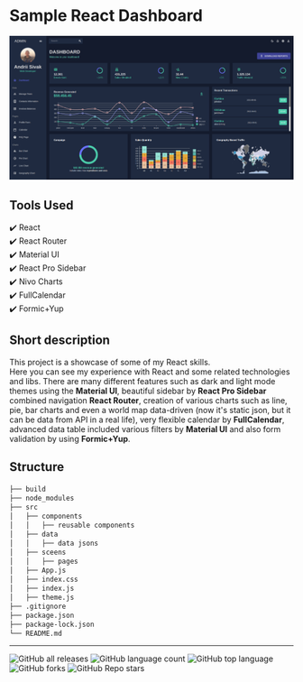 # Sample React Dashboard

![](./presentation/react-admin-panel.png)

## Tools Used

✔️ React\
✔️ React Router\
✔️ Material UI\
✔️ React Pro Sidebar\
✔️ Nivo Charts\
✔️ FullCalendar\
✔️ Formic+Yup

## Short description

This project is a showcase of some of my React skills.\
Here you can see my experience with React and some related technologies and libs. There are many different features such as dark and light mode themes using the **Material UI**, beautiful sidebar by **React Pro Sidebar** combined navigation **React Router**, creation of various charts such as line, pie, bar charts and even a world map data-driven (now it's static json, but it can be data from API in a real life), very flexible calendar by **FullCalendar**, advanced data table included various filters by **Material UI** and also form validation by using **Formic+Yup**.

## Structure
```
├── build
├── node_modules
├── src
│   ├── components
│   │   ├── reusable components
│   ├── data
│   │   ├── data jsons
│   ├── sceens
│   │   ├── pages
│   ├── App.js
│   ├── index.css
│   ├── index.js
│   ├── theme.js
├── .gitignore
├── package.json
├── package-lock.json
└── README.md
```
---
![GitHub all releases](https://img.shields.io/github/downloads/Andrey-Sivak/react-admin-panel/total)
![GitHub language count](https://img.shields.io/github/languages/count/Andrey-Sivak/react-admin-panel)
![GitHub top language](https://img.shields.io/github/languages/top/Andrey-Sivak/react-admin-panel?color=yellow)
![GitHub forks](https://img.shields.io/github/forks/Andrey-Sivak/react-admin-panel?style=social)
![GitHub Repo stars](https://img.shields.io/github/stars/Andrey-Sivak/react-admin-panel?style=social)